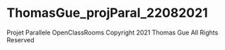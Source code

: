 # ThomasGue_projParal_22082021
Projet Parallele OpenClassRooms
Copyright 2021 Thomas Gue All Rights Reserved
